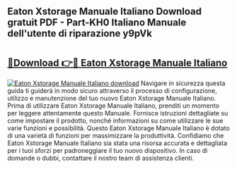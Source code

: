 ## Eaton Xstorage Manuale Italiano Download gratuit PDF - Part-KH0 Italiano Manuale dell'utente di riparazione y9pVk

# <h2><a href="http://dfevg68.blite.top/?on=Eaton+Xstorage+Manuale+Italiano">🔗Download 👉🔴 Eaton Xstorage Manuale Italiano</a></h2>

[![Eaton Xstorage Manuale Italiano download](https://i.imgur.com/lujVjoI.png)](http://dfevg68.blite.top/?on=Eaton+Xstorage+Manuale+Italiano)
Navigare in sicurezza questa guida ti guiderà in modo sicuro attraverso il processo di configurazione, utilizzo e manutenzione del tuo nuovo Eaton Xstorage Manuale Italiano. Prima di utilizzare Eaton Xstorage Manuale Italiano, prenditi un momento per leggere attentamente questo Manuale. Fornisce istruzioni dettagliate su come impostare il prodotto, nonché informazioni su come utilizzare le sue varie funzioni e possibilità. Questo Eaton Xstorage Manuale Italiano è dotato di una varietà di funzioni per massimizzare la produttività. Confidiamo che Eaton Xstorage Manuale Italiano sia stata una risorsa accurata e dettagliata per i tuoi sforzi per padroneggiare il tuo nuovo dispositivo. In caso di domande o dubbi, contattare il nostro team di assistenza clienti.

